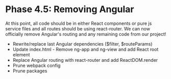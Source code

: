 # Phase 4.5: Removing Angular

At this point, all code should be in either React components or pure js service files and all routes should be using react-router. We can now officially remove Angular's routing and any remaining code from our project!

* Rewrite/replace last Angular dependencies ($filter, $routeParams)
* Update index.html - Remove ng-app and ng-view and add React root element
* Replace Angular routing with react-router and add ReactDOM.render
* Prune webpack config
* Prune packages